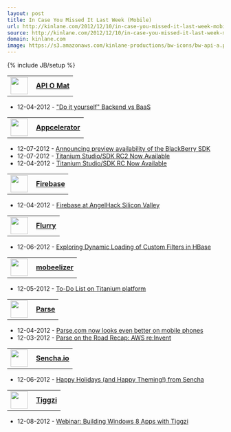 ```yaml
---
layout: post
title: In Case You Missed It Last Week (Mobile)
url: http://kinlane.com/2012/12/10/in-case-you-missed-it-last-week-mobile/
source: http://kinlane.com/2012/12/10/in-case-you-missed-it-last-week-mobile/
domain: kinlane.com
image: https://s3.amazonaws.com/kinlane-productions/bw-icons/bw-api-a.png
---
```

{% include JB/setup %}

<table width="350">
     <tbody>
          <tr>
               <td width="35" valign="middle">
                    <a title="API O Mat" href="http://singlyblog.wordpress.com/wp-admin/url%20in%20/var/www/html/landscape-monitoring/in-case-you-missed-it.php%20on%20line%20258"><img src="https://s3.amazonaws.com/kinlane-productions/baas/apiomat-icon.png" alt="" width="40" align="left" /></a>
               </td>
               <td align="left" valign="middle">
                    <a title="API O Mat" href="http://singlyblog.wordpress.com/wp-admin/url%20in%20/var/www/html/landscape-monitoring/in-case-you-missed-it.php%20on%20line%20259"><strong>API O Mat</strong></a>
               </td>
          </tr>
     </tbody>
</table>
<ul>
     <li>12-04-2012 - <a href="http://www.apiomat.com/do-it-yourself-backend-vs-baas/?utm_source=rss&amp;utm_medium=rss&amp;utm_campaign=do-it-yourself-backend-vs-baas" target="_blank">"Do it yourself" Backend vs BaaS</a>
     </li>
</ul>
<table width="350">
     <tbody>
          <tr>
               <td width="35" valign="middle">
                    <a title="Appcelerator" href="http://developer.appcelerator.com/"><img src="https://s3.amazonaws.com/kinlane-productions/baas/appcelerator.jpeg" alt="" width="40" align="left" /></a>
               </td>
               <td align="left" valign="middle">
                    <a title="Appcelerator" href="http://developer.appcelerator.com/"><strong>Appcelerator</strong></a>
               </td>
          </tr>
     </tbody>
</table>
<ul>
     <li>12-07-2012 - <a href="http://developer.appcelerator.com/blog/2012/12/announcing-preview-availability-of-the-blackberry-sdk.html" target="_blank">Announcing preview availability of the BlackBerry SDK</a>
     </li>
     <li>12-07-2012 - <a href="http://developer.appcelerator.com/blog/2012/12/titanium-studiosdk-rc2-now-available.html" target="_blank">Titanium Studio/SDK RC2 Now Available</a>
     </li>
     <li>12-04-2012 - <a href="http://developer.appcelerator.com/blog/2012/12/titanium-studiosdk-rc-now-available.html" target="_blank">Titanium Studio/SDK RC Now Available</a>
     </li>
</ul>
<table width="350">
     <tbody>
          <tr>
               <td width="35" valign="middle">
                    <a title="Firebase" href="http://www.firebase.com/"><img src="https://s3.amazonaws.com/kinlane-productions/baas/firebase-logo-blog.png" alt="" width="40" align="left" /></a>
               </td>
               <td align="left" valign="middle">
                    <a title="Firebase" href="http://www.firebase.com/"><strong>Firebase</strong></a>
               </td>
          </tr>
     </tbody>
</table>
<ul>
     <li>12-04-2012 - <a href="http://blog.firebase.com/post/37196209771" target="_blank">Firebase at AngelHack Silicon Valley</a>
     </li>
</ul>
<table width="350">
     <tbody>
          <tr>
               <td width="35" valign="middle">
                    <a title="Flurry" href="http://www.flurry.com/"><img src="https://s3.amazonaws.com/kinlane-productions/baas/flurry-icon.png" alt="" width="40" align="left" /></a>
               </td>
               <td align="left" valign="middle">
                    <a title="Flurry" href="http://www.flurry.com/"><strong>Flurry</strong></a>
               </td>
          </tr>
     </tbody>
</table>
<ul>
     <li>12-06-2012 - <a href="http://feedproxy.google.com/~r/FlurryTechBlog/~3/xV9HaxFPdLk/exploring-dynamic-loading-of-custom-filters-i" target="_blank">Exploring Dynamic Loading of Custom Filters in HBase</a>
     </li>
</ul>
<table width="350">
     <tbody>
          <tr>
               <td width="35" valign="middle">
                    <a title="mobeelizer" href="http://www.mobeelizer.com/"><img src="https://s3.amazonaws.com/kinlane-productions/baas/mobeelizer.png" alt="" width="40" align="left" /></a>
               </td>
               <td align="left" valign="middle">
                    <a title="mobeelizer" href="http://www.mobeelizer.com/"><strong>mobeelizer</strong></a>
               </td>
          </tr>
     </tbody>
</table>
<ul>
     <li>12-05-2012 - <a href="http://www.mobeelizer.com/blog/2012/12/to-do-list-on-titanium-platform/" target="_blank">To-Do List on Titanium platform</a>
     </li>
</ul>
<table width="350">
     <tbody>
          <tr>
               <td width="35" valign="middle">
                    <a title="Parse" href="https://parse.com/"><img src="https://s3.amazonaws.com/kinlane-productions/baas/parse.png" alt="" width="40" align="left" /></a>
               </td>
               <td align="left" valign="middle">
                    <a title="Parse" href="https://parse.com/"><strong>Parse</strong></a>
               </td>
          </tr>
     </tbody>
</table>
<ul>
     <li>12-04-2012 - <a href="http://blog.parse.com/2012/12/04/parse-com-now-looks-even-better-on-mobile-phones/" target="_blank">Parse.com now looks even better on mobile phones</a>
     </li>
     <li>12-03-2012 - <a href="http://blog.parse.com/2012/12/03/parse-on-the-road-recap-aws-reinvent/" target="_blank">Parse on the Road Recap: AWS re:Invent</a>
     </li>
</ul>
<table width="350">
     <tbody>
          <tr>
               <td width="35" valign="middle">
                    <a title="Sencha.io" href="http://www.sencha.com/products/io/"><img src="https://s3.amazonaws.com/kinlane-productions/baas/sencha-io.png" alt="" width="40" align="left" /></a>
               </td>
               <td align="left" valign="middle">
                    <a title="Sencha.io" href="http://www.sencha.com/products/io/"><strong>Sencha.io</strong></a>
               </td>
          </tr>
     </tbody>
</table>
<ul>
     <li>12-06-2012 - <a href="http://www.sencha.com/blog/happy-holidays-and-happy-theming/" target="_blank">Happy Holidays (and Happy Theming!) from Sencha</a>
     </li>
</ul>
<table width="350">
     <tbody>
          <tr>
               <td width="35" valign="middle">
                    <a title="Tiggzi" href="http://tiggzi.com/"><img src="https://s3.amazonaws.com/kinlane-productions/baas/tiggzi.png" alt="" width="40" align="left" /></a>
               </td>
               <td align="left" valign="middle">
                    <a title="Tiggzi" href="http://tiggzi.com/"><strong>Tiggzi</strong></a>
               </td>
          </tr>
     </tbody>
</table>
<ul>
     <li>12-08-2012 - <a href="http://blog.tiggzi.com/2012/12/webinar-building-windows-8-apps-with-tiggzi/?utm_source=rss&amp;utm_medium=rss&amp;utm_campaign=webinar-building-windows-8-apps-with-tiggzi" target="_blank">Webinar: Building Windows 8 Apps with Tiggzi</a>
     </li>
</ul>